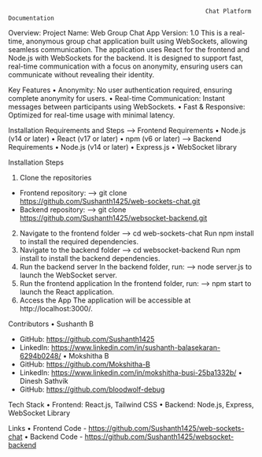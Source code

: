                                                             Chat Platform Documentation

Overview:
Project Name: Web Group Chat App
Version: 1.0
This is a real-time, anonymous group chat application built using WebSockets, allowing seamless communication. The application uses React for the frontend and Node.js with WebSockets for the backend. It is designed to support fast, real-time communication with a focus on anonymity, ensuring users can communicate without revealing their identity.

Key Features
•	Anonymity: No user authentication required, ensuring complete anonymity for users.
•	Real-time Communication: Instant messages between participants using WebSockets.
•	Fast & Responsive: Optimized for real-time usage with minimal latency.

Installation Requirements and Steps
-->	Frontend Requirements
•	Node.js (v14 or later)
•	React (v17 or later)
•	npm (v6 or later)
-->	Backend Requirements
•	Node.js (v14 or later)
•	Express.js
•	WebSocket library

Installation Steps
1.	Clone the repositories
* Frontend repository:
--> git clone https://github.com/Sushanth1425/web-sockets-chat.git
* Backend repository:
--> git clone https://github.com/Sushanth1425/websocket-backend.git
2.	Navigate to the frontend folder
--> cd web-sockets-chat
Run npm install to install the required dependencies.
3.	Navigate to the backend folder
--> cd websocket-backend
Run npm install to install the backend dependencies.
4.	Run the backend server
In the backend folder, run:
--> node server.js 
to launch the WebSocket server.
5.	Run the frontend application
In the frontend folder, run:
--> npm start 
to launch the React application.
6.	Access the App
The application will be accessible at http://localhost:3000/.

Contributors
•	Sushanth B
-	GitHub: https://github.com/Sushanth1425
-	LinkedIn: https://www.linkedin.com/in/sushanth-balasekaran-6294b0248/
•	Mokshitha B
-	GitHub: https://github.com/Mokshitha-B
-	LinkedIn: https://www.linkedin.com/in/mokshitha-busi-25ba1332b/
•	Dinesh Sathvik
-	GitHub: https://github.com/bloodwolf-debug
  
Tech Stack
•	Frontend: React.js, Tailwind CSS
•	Backend: Node.js, Express, WebSocket Library

Links
•	Frontend Code - https://github.com/Sushanth1425/web-sockets-chat
•	Backend Code - https://github.com/Sushanth1425/websocket-backend



